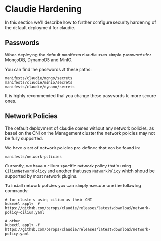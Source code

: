 # Claudie Hardening

In this section we'll describe how to further configure security hardening of the default
deployment for claudie.

## Passwords

When deploying the default manifests claudie uses simple passwords for MongoDB, DynamoDB
and MinIO.

You can find the passwords at these paths:

```
manifests/claudie/mongo/secrets
manifests/claudie/minio/secrets
manifests/claudie/dynamo/secrets
```

It is highly recommended that you change these passwords to more secure ones.

## Network Policies

The default deployment of claudie comes without any network policies, as based on the
CNI on the Management cluster the network policies may not be fully supported.

We have a set of network policies pre-defined that can be found in:

```
manifests/network-policies
```

Currently, we have a cilium specific network policy that's using `CiliumNetworkPolicy` and another that 
uses `NetworkPolicy` which should be supported by most network plugins.

To install network policies you can simply execute one the following commands:

```
# for clusters using cilium as their CNI
kubectl apply -f https://github.com/berops/claudie/releases/latest/download/network-policy-cilium.yaml
```

```
# other
kubectl apply -f https://github.com/berops/claudie/releases/latest/download/network-policy.yaml
```